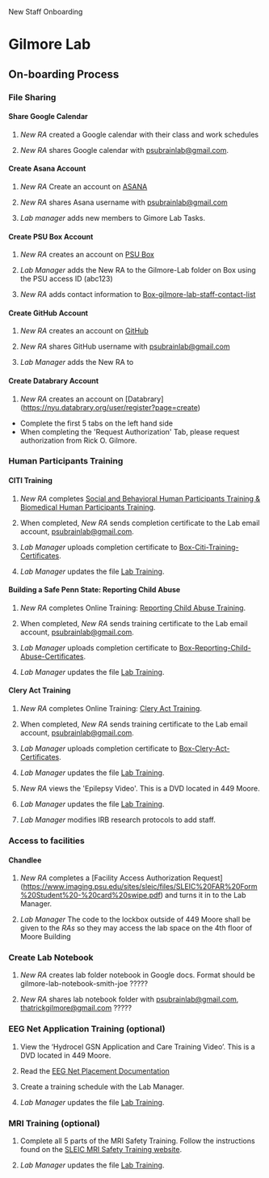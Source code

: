 New Staff Onboarding

# Gilmore Lab #

## On-boarding Process ##

### File Sharing ###
#### Share Google Calendar ####
1. *New RA* created a Google calendar with their class and work schedules

2. *New RA* shares Google calendar with psubrainlab@gmail.com.

#### Create Asana Account ####
1. *New RA* Create an account on [ASANA](https://app.asana.com/)

2. *New RA* shares Asana username with psubrainlab@gmail.com

3. *Lab manager* adds new members to Gimore Lab Tasks.

#### Create PSU Box Account ####

1. *New RA* creates an account on [PSU Box](http://box.psu.edu/)

2. *Lab Manager* adds the New RA to the Gilmore-Lab folder on Box using the PSU access ID (abc123)

3. *New RA* adds contact information to [Box-gilmore-lab-staff-contact-list](https://psu.app.box.com/files/0/f/2115018490/staff) 

#### Create GitHub Account ####
1. *New RA* creates an account on [GitHub](https://github.com/)

2. *New RA* shares GitHub username with psubrainlab@gmail.com
3. *Lab Manager* adds the New RA to 

#### Create Databrary Account ####
1. *New RA* creates an account on [Databrary] (https://nyu.databrary.org/user/register?page=create)
  - Complete the first 5 tabs on the left hand side
  - When completing the 'Request Authorization' Tab, please request authorization from Rick O. Gilmore.

### Human Participants Training ###
#### CITI Training ####
1. *New RA* completes [Social and Behavioral Human Participants Training & Biomedical Human Participants Training](http://citi.psu.edu/). 

2. When completed, *New RA* sends completion certificate to the Lab email account, psubrainlab@gmail.com.

3. *Lab Manager* uploads completion certificate to [Box-Citi-Training-Certificates](https://psu.app.box.com/files/0/f/2114534728/citi-training-certificates).

3. *Lab Manager* updates the file [Lab Training](https://psu.app.box.com/files/0/f/2115018490/1/f_25313038037).

#### Building a Safe Penn State: Reporting Child Abuse ####

1. *New RA* completes Online Training: [Reporting Child Abuse Training](http://lrn.psu.edu/). 

2. When completed, *New RA* sends training certificate to the Lab email account, psubrainlab@gmail.com.

3. *Lab Manager* uploads completion certificate to [Box-Reporting-Child-Abuse-Certificates](https://psu.app.box.com/files/0/f/3062368383/training-certificates).

4. *Lab Manager* updates the file [Lab Training](https://psu.app.box.com/files/0/f/2115018490/1/f_25313038037).
#### Clery Act Training ####

1. *New RA* completes Online Training: [Clery Act Training](http://lrn.psu.edu/). 

2. When completed, *New RA* sends training certificate to the Lab email account, psubrainlab@gmail.com.

3. *Lab Manager* uploads completion certificate to [Box-Clery-Act-Certificates](https://psu.app.box.com/files/0/f/3062368383/training-certificates).

4. *Lab Manager* updates the file [Lab Training](https://psu.app.box.com/files/0/f/2115018490/1/f_25313038037).


10. *New RA* views the 'Epilepsy Video'. This is a DVD located in 449 Moore.

11. *Lab Manager* updates the file [Lab Training](https://psu.app.box.com/files/0/f/2115018490/1/f_25313038037).

12. *Lab Manager* modifies IRB research protocols to add staff.

### Access to facilities ###

#### Chandlee ####
1. *New RA* completes a [Facility Access Authorization Request] (https://www.imaging.psu.edu/sites/sleic/files/SLEIC%20FAR%20Form%20Student%20-%20card%20swipe.pdf) and turns it in to the Lab Manager.

2. *Lab Manager* The code to the lockbox outside of 449 Moore shall be given to the *RAs* so they may access the lab space on the 4th floor of Moore Building

### Create Lab Notebook ###

1. *New RA* creates lab folder notebook in Google docs. Format should be gilmore-lab-notebook-smith-joe ?????

2. *New RA* shares lab notebook folder with psubrainlab@gmail.com, thatrickgilmore@gmail.com  ?????

### EEG Net Application Training (optional) ###

1. View the ‘Hydrocel GSN Application and Care Training Video’. This is a DVD located in 449 Moore.

2. Read the [EEG Net Placement Documentation](https://github.com/gilmore-lab/protocols/blob/master/Applying_EEG_Nets_and_Minimizing_Impedances.md)

3. Create a training schedule with the Lab Manager.

4. *Lab Manager* updates the file [Lab Training](https://psu.app.box.com/files/0/f/2115018490/1/f_25313038037).

### MRI Training (optional) ###

1. Complete all 5 parts of the MRI Safety Training. Follow the instructions found on the [SLEIC MRI Safety Training website](https://www.imaging.psu.edu/for-investigators/3t-mri-facility/3t-mri-safety-training). 

2. *Lab Manager* updates the file [Lab Training](https://psu.app.box.com/files/0/f/2115018490/1/f_25313038037).
